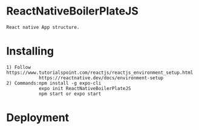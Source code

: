 # ReactNativeBoilerPlateJS
    
    React native App structure.


# Installing

    1) Follow https://www.tutorialspoint.com/reactjs/reactjs_environment_setup.html
                https://reactnative.dev/docs/environment-setup
    2) Commands:npm install -g expo-cli
                expo init ReactNativeBoilerPlateJS
                npm start or expo start

# Deployment